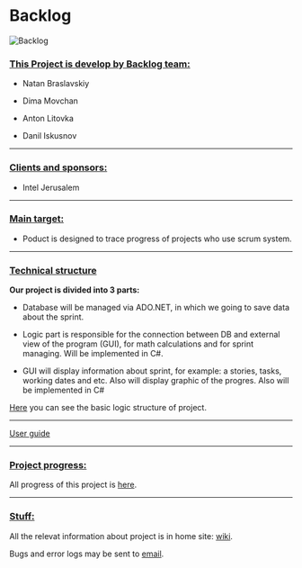 Backlog
==========
![Backlog](http://cloud.github.com/downloads/danilis/Backlog/Logo.JPG)

### <u>This Project is develop by Backlog team:</u>

* Natan Braslavskiy

* Dima Movchan

* Anton Litovka

* Danil Iskusnov

***

### <u>Clients and sponsors:</u>

* Intel Jerusalem

***

### <u>Main target:</u>

* Poduct is designed to trace progress of projects who use scrum system.

***

### <u>Technical structure</u>

<b>Our project is divided into 3 parts:</b>

* Database will be managed via ADO.NET, in which we going to save data about the sprint.

* Logic part is responsible for the connection between DB and external view of the program (GUI), for math calculations and for sprint managing. Will be implemented in C#.

* GUI will display information about sprint, for example: a stories, tasks, working dates and etc. Also will display graphic of the progres. Also will be implemented in C#

[Here](https://github.com/danilis/Backlog/wiki/Deployment-Diagram) you can see the basic logic structure of project.

***

[User guide](https://github.com/danilis/Backlog/wiki/User-guide)

***

### <u>Project progress:</u>

All progress of this project is [here](https://github.com/danilis/Backlog/wiki/Our-progress).

***

### <u>Stuff:</u>

All the relevat information about project is in home site: [wiki](https://github.com/danilis/Backlog/wiki). 

Bugs and error logs may be sent to [email](nish05@walla.co.il).